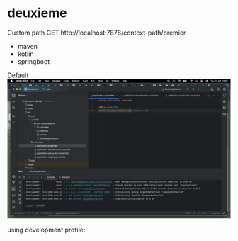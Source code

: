 # deuxieme

Custom path
GET http://localhost:7878/context-path/premier

- maven
- kotlin
- springboot

Default
<img src="/img/Screenshot 2024-06-27 at 14.00.39.png">


using development profile:
